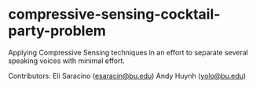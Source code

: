 # compressive-sensing-cocktail-party-problem
Applying Compressive Sensing techniques in an effort to separate several speaking voices with minimal effort.

Contributors:
Eli Saracino (esaracin@bu.edu)
Andy Huynh (yolo@bu.edu)


